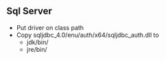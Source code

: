 ## Sql Server
- Put driver on class path
- Copy sqljdbc_4.0/enu/auth/x64/sqljdbc_auth.dll to
  - jdk/bin/
  - jre/bin/